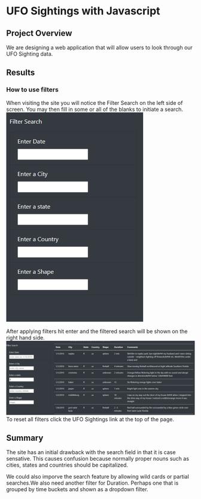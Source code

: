 # UFO Sightings with Javascript
## Project Overview

We are designing a web application that will allow users to look through our UFO Sighting data.

## Results

### How to use filters
When visiting the site you will notice the Filter Search on the left side of screen. You may then fill in some or all of the blanks to initiate a search.
![Blankfilters](https://github.com/marveld21/UFO-Sightings-with-Javascript/blob/main/images/Blankfilters.PNG)

After applying filters hit enter and the filtered search will be shown on the right hand side.
![filteredsearch](https://github.com/marveld21/UFO-Sightings-with-Javascript/blob/main/images/filteredsearch.PNG)
To reset all filters click the UFO Sightings link at the top of the page.

## Summary

The site has an initial drawback with the search field in that it is case sensative. This causes confusion because normally proper nouns such as cities, states and countries should be capitalized.

We could also imporve the search feature by allowing wild cards or partial searches.We also need another filter for Duration. Perhaps one that is grouped by time buckets and shown as a dropdown filter.
